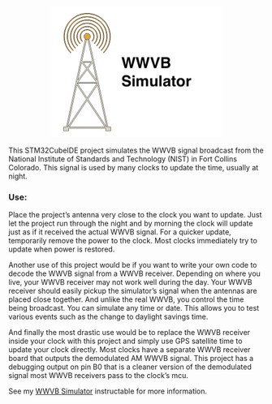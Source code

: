 <p align="center">
  <img width="334" height="258" src="WWVB Main.png">
</p>

This STM32CubeIDE project simulates the WWVB signal broadcast from the National Institute of Standards and Technology (NIST) in Fort Collins Colorado.  This signal is used by many clocks to update the time, usually at night.


### Use:

Place the project’s antenna very close to the clock you want to update.  Just let the project run through the night and by morning the clock will update just as if it received the actual WWVB signal.  For a quicker update, temporarily remove the power to the clock.  Most clocks immediately try to update when power is restored.

Another use of this project would be if you want to write your own code to decode the WWVB signal from a WWVB receiver.  Depending on where you live, your WWVB receiver may not work well during the day.  Your WWVB receiver should easily pickup the simulator’s signal when the antennas are placed close together.   And unlike the real WWVB, you control the time being broadcast.  You can simulate any time or date.  This allows you to test various events such as the change to daylight savings time.

And finally the most drastic use would be to replace the WWVB receiver inside your clock with this project and simply use GPS satellite time to update your clock directly.  Most clocks have a separate WWVB receiver board that outputs the demodulated AM WWVB signal.  This project has a debugging output on pin B0 that is a cleaner version of the demodulated signal most WWVB receivers pass to the clock’s mcu.


See my 
[WWVB Simulator](https://www.instructables.com/WWVB-Simulator/) instructable for more information.
